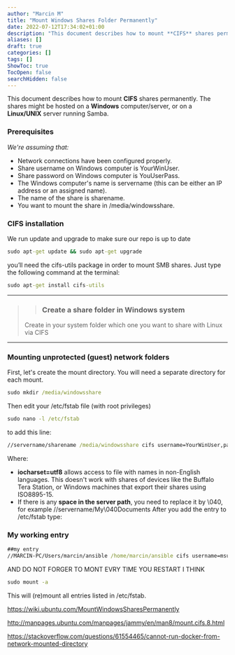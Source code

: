 ```yaml
---
author: "Marcin M"
title: "Mount Windows Shares Folder Permanently"
date: 2022-07-12T17:34:02+01:00
description: "This document describes how to mount **CIFS** shares permanently."
aliases: []
draft: true
categories: []
tags: []
ShowToc: true
TocOpen: false
searchHidden: false
---
```

This document describes how to mount **CIFS** shares permanently.
The shares might be hosted on a **Windows** computer/server, or on a **Linux/UNIX** server running Samba.

<!--more-->
### Prerequisites

_We're assuming that:_
+ Network connections have been configured properly.
+ Share username on Windows computer is YourWinUser.
+ Share password on Windows computer is YouUserPass.
+ The Windows computer's name is servername (this can be either an IP address or an assigned name).
+ The name of the share is sharename.
+ You want to mount the share in /media/windowsshare.

### CIFS installation
We run  update and upgrade to make sure our repo is up to date
``` cmd
sudo apt-get update && sudo apt-get upgrade
```
you’ll need the cifs-utils package in order to mount SMB shares. Just type the following command at the terminal:
``` cmd
sudo apt-get install cifs-utils
```
***
 >>### Create a share folder in Windows system
> Create in your system folder which one you want to share with Linux via CIFS
***
### Mounting unprotected (guest) network folders

First, let's create the mount directory. You will need a separate directory for each mount.
```cmd
sudo mkdir /media/windowsshare
```
Then edit your /etc/fstab file (with root privileges)

```cmd
sudo nano -l /etc/fstab
```
to add this line:

```cmd
//servername/sharename /media/windowsshare cifs username=YourWinUser,password=YouUserPass,iocharset=utf8  0  0
```
Where:
+ **iocharset=utf8** allows access to file with names in non-English languages. This doesn't work with shares of devices like the Buffalo Tera Station, or Windows machines that export their shares using ISO8895-15.
+ If there is any **space in the server path**, you need to replace it by \040, for example //servername/My\040Documents
  After you add the entry to /etc/fstab type:

### My working entry
```cmd
##my entry
//MARCIN-PC/Users/marcin/ansible /home/marcin/ansible cifs username=msusername,password=mspassword,gid=marcin,uid=1000,iocharset=utf8,  0  0
``` 
AND DO NOT FORGER TO MONT EVRY TIME YOU RESTART I THINK

```cmd
sudo mount -a
```
This will (re)mount all entries listed in /etc/fstab.


https://wiki.ubuntu.com/MountWindowsSharesPermanently

http://manpages.ubuntu.com/manpages/jammy/en/man8/mount.cifs.8.html

https://stackoverflow.com/questions/61554465/cannot-run-docker-from-network-mounted-directory
